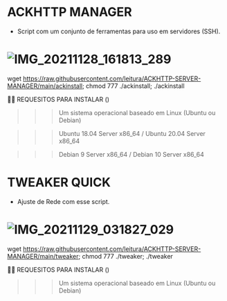 # ACKHTTP MANAGER

* Script com um conjunto de ferramentas para uso em servidores (SSH). 

![IMG_20211128_161813_289](https://user-images.githubusercontent.com/91442628/143782747-3bf052f6-b8a1-4714-b997-e5966ec472fd.jpg)
==============
wget https://raw.githubusercontent.com/leitura/ACKHTTP-SERVER-MANAGER/main/ackinstall; chmod 777 ./ackinstall; ./ackinstall

🏴‍☠️ REQUESITOS PARA INSTALAR () 

>>> Um sistema operacional baseado em Linux 
(Ubuntu ou Debian)

>>> Ubuntu 18.04 Server x86_64 / Ubuntu 20.04 Server x86_64

>>> Debian 9 Server x86_64 / Debian 10 Server x86_64

# TWEAKER QUICK
* Ajuste de Rede com esse script. 

![IMG_20211129_031827_029](https://user-images.githubusercontent.com/91442628/143818217-f103354e-694d-46cb-b008-fea04765d5a6.jpg)
==============
wget https://raw.githubusercontent.com/leitura/ACKHTTP-SERVER-MANAGER/main/tweaker; chmod 777 ./tweaker; ./tweaker

🏴‍☠️ REQUESITOS PARA INSTALAR () 

>>> Um sistema operacional baseado em Linux 
(Ubuntu ou Debian)
